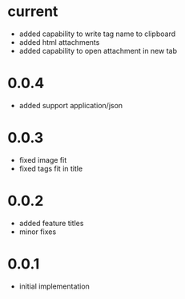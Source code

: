 # current
- added capability to write tag name to clipboard
- added html attachments
- added capability to open attachment in new tab

# 0.0.4
- added support application/json

# 0.0.3
- fixed image fit
- fixed tags fit in title

# 0.0.2
- added feature titles
- minor fixes

# 0.0.1
- initial implementation
